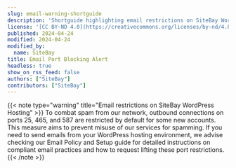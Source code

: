 ```yaml
---
slug: email-warning-shortguide
description: 'Shortguide highlighting email restrictions on SiteBay WordPress hosting.'
license: '[CC BY-ND 4.0](https://creativecommons.org/licenses/by-nd/4.0)'
published: 2024-04-24
modified: 2024-04-24
modified_by:
  name: SiteBay
title: Email Port Blocking Alert
headless: true
show_on_rss_feed: false
authors: ["SiteBay"]
contributors: ["SiteBay"]
---
```


{{< note type="warning" title="Email restrictions on SiteBay WordPress Hosting" >}}
To combat spam from our network, outbound connections on ports 25, 465, and 587 are restricted by default for some new accounts. This measure aims to prevent misuse of our services for spamming. If you need to send emails from your WordPress hosting environment, we advise checking our Email Policy and Setup guide for detailed instructions on compliant email practices and how to request lifting these port restrictions.
{{< /note >}}
